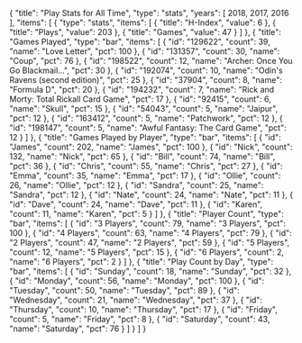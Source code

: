 {
  "title": "Play Stats for All Time",
  "type": "stats",
  "years": [
    2018,
    2017,
    2016
  ],
  "items": [
    {
      "type": "stats",
      "items": [
        {
          "title": "H-Index",
          "value": 6
        },
        {
          "title": "Plays",
          "value": 203
        },
        {
          "title": "Games",
          "value": 47
        }
      ]
    },
    {
      "title": "Games Played",
      "type": "bar",
      "items": [
        {
          "id": "129622",
          "count": 39,
          "name": "Love Letter",
          "pct": 100
        },
        {
          "id": "131357",
          "count": 30,
          "name": "Coup",
          "pct": 76
        },
        {
          "id": "198522",
          "count": 12,
          "name": "Archer: Once You Go Blackmail...",
          "pct": 30
        },
        {
          "id": "192074",
          "count": 10,
          "name": "Odin's Ravens (second edition)",
          "pct": 25
        },
        {
          "id": "37904",
          "count": 8,
          "name": "Formula D",
          "pct": 20
        },
        {
          "id": "194232",
          "count": 7,
          "name": "Rick and Morty: Total Rickall Card Game",
          "pct": 17
        },
        {
          "id": "92415",
          "count": 6,
          "name": "Skull",
          "pct": 15
        },
        {
          "id": "54043",
          "count": 5,
          "name": "Jaipur",
          "pct": 12
        },
        {
          "id": "163412",
          "count": 5,
          "name": "Patchwork",
          "pct": 12
        },
        {
          "id": "198147",
          "count": 5,
          "name": "Awful Fantasy: The Card Game",
          "pct": 12
        }
      ]
    },
    {
      "title": "Games Played by Player",
      "type": "bar",
      "items": [
        {
          "id": "James",
          "count": 202,
          "name": "James",
          "pct": 100
        },
        {
          "id": "Nick",
          "count": 132,
          "name": "Nick",
          "pct": 65
        },
        {
          "id": "Bill",
          "count": 74,
          "name": "Bill",
          "pct": 36
        },
        {
          "id": "Chris",
          "count": 55,
          "name": "Chris",
          "pct": 27
        },
        {
          "id": "Emma",
          "count": 35,
          "name": "Emma",
          "pct": 17
        },
        {
          "id": "Ollie",
          "count": 26,
          "name": "Ollie",
          "pct": 12
        },
        {
          "id": "Sandra",
          "count": 25,
          "name": "Sandra",
          "pct": 12
        },
        {
          "id": "Nate",
          "count": 24,
          "name": "Nate",
          "pct": 11
        },
        {
          "id": "Dave",
          "count": 24,
          "name": "Dave",
          "pct": 11
        },
        {
          "id": "Karen",
          "count": 11,
          "name": "Karen",
          "pct": 5
        }
      ]
    },
    {
      "title": "Player Count",
      "type": "bar",
      "items": [
        {
          "id": "3 Players",
          "count": 79,
          "name": "3 Players",
          "pct": 100
        },
        {
          "id": "4 Players",
          "count": 63,
          "name": "4 Players",
          "pct": 79
        },
        {
          "id": "2 Players",
          "count": 47,
          "name": "2 Players",
          "pct": 59
        },
        {
          "id": "5 Players",
          "count": 12,
          "name": "5 Players",
          "pct": 15
        },
        {
          "id": "6 Players",
          "count": 2,
          "name": "6 Players",
          "pct": 2
        }
      ]
    },
    {
      "title": "Play Count by Day",
      "type": "bar",
      "items": [
        {
          "id": "Sunday",
          "count": 18,
          "name": "Sunday",
          "pct": 32
        },
        {
          "id": "Monday",
          "count": 56,
          "name": "Monday",
          "pct": 100
        },
        {
          "id": "Tuesday",
          "count": 50,
          "name": "Tuesday",
          "pct": 89
        },
        {
          "id": "Wednesday",
          "count": 21,
          "name": "Wednesday",
          "pct": 37
        },
        {
          "id": "Thursday",
          "count": 10,
          "name": "Thursday",
          "pct": 17
        },
        {
          "id": "Friday",
          "count": 5,
          "name": "Friday",
          "pct": 8
        },
        {
          "id": "Saturday",
          "count": 43,
          "name": "Saturday",
          "pct": 76
        }
      ]
    }
  ]
}

